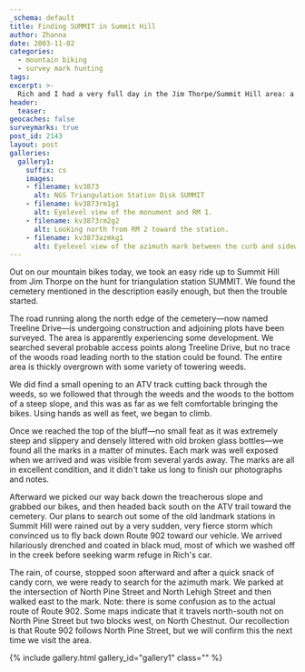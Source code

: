 ```yaml
---
_schema: default
title: Finding SUMMIT in Summit Hill
author: Zhanna
date: 2003-11-02
categories:
  - mountain biking
  - survey mark hunting
tags:
excerpt: >- 
  Rich and I had a very full day in the Jim Thorpe/Summit Hill area: a long mountain bike ride followed by a tricky triangulation station recovery and a drenching downpour!
header:
  teaser:
geocaches: false
surveymarks: true
post_id: 2143
layout: post             
galleries:
  gallery1:
    suffix: cs
    images:
    - filename: kv3873
      alt: NGS Triangulation Station Disk SUMMIT
    - filename: kv3873rm1g1
      alt: Eyelevel view of the monument and RM 1.
    - filename: kv3873rm2g2
      alt: Looking north from RM 2 toward the station.
    - filename: kv3873azmkg1
      alt: Eyelevel view of the azimuth mark between the curb and sidewalk.   
---
```


Out on our mountain bikes today, we took an easy ride up to Summit Hill from Jim Thorpe on the hunt for triangulation station SUMMIT. We found the cemetery mentioned in the description easily enough, but then the trouble started. 

The road running along the north edge of the cemetery—now named Treeline Drive—is undergoing construction and adjoining plots have been surveyed. The area is apparently experiencing some development. We searched several probable access points along Treeline Drive, but no trace of the woods road leading north to the station could be found. The entire area is thickly overgrown with some variety of towering weeds. 

We did find a small opening to an ATV track cutting back through the weeds, so we followed that through the weeds and the woods to the bottom of a steep slope, and this was as far as we felt comfortable bringing the bikes. Using hands as well as feet, we began to climb.

Once we reached the top of the bluff—no small feat as it was extremely steep and slippery and densely littered with old broken glass bottles—we found all the marks in a matter of minutes. Each mark was well exposed when we arrived and was visible from several yards away. The marks are all in excellent condition, and it didn't take us long to finish our photographs and notes.

Afterward we picked our way back down the treacherous slope and grabbed our bikes, and then headed back south on the ATV trail toward the cemetery. Our plans to search out some of the old landmark stations in Summit Hill were rained out by a very sudden, very fierce storm which convinced us to fly back down Route 902 toward our vehicle. We arrived hilariously drenched and coated in black mud, most of which we washed off in the creek before seeking warm refuge in Rich's car.

The rain, of course, stopped soon afterward and after a quick snack of candy corn, we were ready to search for the azimuth mark. We parked at the intersection of North Pine Street and North Lehigh Street and then walked east to the mark. Note: there is some confusion as to the actual route of Route 902. Some maps indicate that it travels north-south not on North Pine Street but two blocks west, on North Chestnut. Our recollection is that Route 902 follows North Pine Street, but we will confirm this the next time we visit the area.

{% include gallery.html gallery_id="gallery1" class="" %}